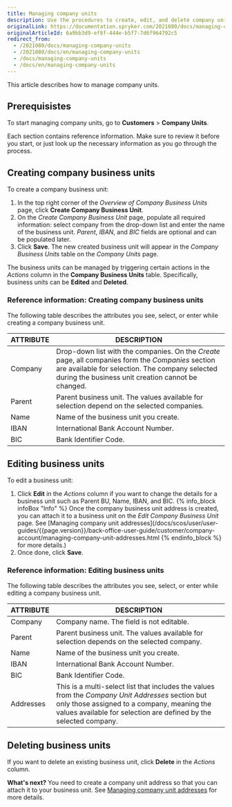 ```yaml
---
title: Managing company units
description: Use the procedures to create, edit, and delete company units in the Back Office after a company has been created.
originalLink: https://documentation.spryker.com/2021080/docs/managing-company-units
originalArticleId: 6a9bb3d9-ef8f-444e-b5f7-7d6f964792c5
redirect_from:
  - /2021080/docs/managing-company-units
  - /2021080/docs/en/managing-company-units
  - /docs/managing-company-units
  - /docs/en/managing-company-units
---
```


This article describes how to manage company units. 

## Prerequisistes

To start managing company units, go to  **Customers** > **Company Units**.

Each section contains reference information. Make sure to review it before you start, or just look up the necessary information as you go through the process.

## Creating company business units

To create a company business unit:

1. In the top right corner of the *Overview of Company Business Units* page, click **Create Company Business Unit**.
2. On the *Create Company Business Unit* page, populate all required information: select company from the drop-down list and enter the name of the business unit. 
*Parent*, *IBAN*, and *BIC* fields are optional and can be populated later.
3. Click **Save**. 
    The new created business unit will appear in the _Company Business Units_ table on the *Company Units* page.

The business units can be managed by triggering certain actions in the _Actions_ column in the **Company Business Units** table. Specifically, business units can be **Edited** and **Deleted**.

### Reference information: Creating company business units

The following table describes the attributes you see, select, or enter while creating a company business unit.

| ATTRIBUTE | DESCRIPTION  |
| --- | --- |
| Company | Drop-down list with the companies. On the *Create* page, all companies form the *Companies* section are available for selection. The company selected during the business unit creation cannot be changed. |
| Parent | Parent business unit. The values available for selection depend on the selected companies. |
| Name | Name of the business unit you create.|
| IBAN |  International Bank Account Number. |
|BIC| Bank Identifier Code. |

## Editing business units

To edit a business unit:
1. Click **Edit** in the _Actions_ column if you want to change the details for a business unit such as Parent BU, Name, IBAN, and BIC.
    {% info_block infoBox "Info" %}
Once the company business unit address is created, you can attach it to a business unit on the *Edit Company Business Unit* page. See [Managing company unit addresses](/docs/scos/user/user-guides/{{page.version}}/back-office-user-guide/customer/company-account/managing-company-unit-addresses.html
{% endinfo_block %} for more details.)
2. Once done, click **Save**.

### Reference information: Editing business units

The following table describes the attributes you see, select, or enter while editing a company business unit.

| ATTRIBUTE | DESCRIPTION  |
| --- | --- |
| Company | Company name. The field is not editable. |
| Parent | Parent business unit. The values available for selection depends on the selected company. |
| Name | Name of the business unit you create.|
| IBAN |  International Bank Account Number. |
|BIC| Bank Identifier Code. |
| Addresses |This is a multi-select list that includes the values from the *Company Unit Addresses* section but only those assigned to a company, meaning the values available for selection are defined by the selected company.| 

## Deleting business units

If you want to delete an existing business unit, click **Delete** in the *Actions* column.

**What's next?**
You need to create a company unit address so that you can attach it to your business unit. See [Managing company unit addresses](/docs/scos/user/user-guides/{{page.version}}/back-office-user-guide/customer/company-account/managing-company-unit-addresses.html) for more details.

